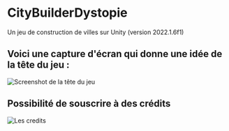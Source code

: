 # CityBuilderDystopie
Un jeu de construction de villes sur Unity (version 2022.1.6f1)

## Voici une capture d'écran qui donne une idée de la tête du jeu :
![Screenshot de la tête du jeu](https://user-images.githubusercontent.com/94169260/187042144-915b2ace-2bf1-4097-ac7e-df5423738d00.png)

## Possibilité de souscrire à des crédits
![Les credits](https://user-images.githubusercontent.com/94169260/187052767-6470707d-32a5-450c-98e6-d82023d7f0dd.png)
